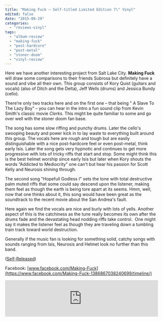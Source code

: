```yaml
---
title: "Making Fuck – Self-titled Limited Edition 7\" Vinyl"
edited: false
date: "2015-09-29"
categories:
  - "reviews-vinyl"
tags:
  - "album-review"
  - "making-fuck"
  - "post-hardcore"
  - "post-metal"
  - "stoner-doom"
  - "vinyl-review"
---
```


Here we have another interesting project from Salt Lake City. **Making Fuck** will draw some comparisons to their friends Subrosa but definitely have a sound and vibe all their own. This group consists of Kory Quist (guitars and vocals) (also of Ditch and the Delta), Jeff Wells (drums) and Jessica Bundy (cello).

There’re only two tracks here and on the first one – that being " A Slave To The Lazy Boy" – you can hear in the intro a fun sound clip from Kevin Smith's classic movie _Clerks_. This might be quite familiar to some and go over well with the stoner doom fan base.

The song has some slow riffing and punchy drums. Later the cello's swooping beauty and power kick in to lay waste to everything built around this group. The vocals here are rough and tough but are easily distinguishable with a nice post-hardcore feel or even post-metal, think early Isis. Later the song gets very hypnotic and continues to get more progressive with lots of tricky riffs that start and stop. Some might think this is the best helmet worship since early Isis but later when Kory shouts the words “Addicted to Mediocrity" one can't but hear his passion for Scott Kelly and Neurosis shining through.

The second song "Hopefull Godless I" sets the tone with total destructive palm muted riffs that some could say descend upon the listener, making them feel as though the earth is being tore apart at its seems. Hmm, well, now that one thinks about it, this song would have been great as the soundtrack to the recent movie about the San Andrea's fault.

Here again we find the vocals are nice and burly with lots of yells. Another aspect of this is the catchiness as the tune really becomes its own after the drums fade and the devastating head nodding riffs take control.  One might say it makes the listener feel as though they are traveling down a tumbling train track toward world destruction.

Generally if the music fan is looking for something solid, catchy songs with sounds ranging from Isis, Neurosis and Helmet look no further than this band.

([Self-Released](https://makingfuck.bandcamp.com/album/makingfuck-self-titled))

Facebook: [www.facebook.com/Making-Fuck](https://www.facebook.com/Making-Fuck-1386867038240699/timeline/)

<iframe style="border: 0; width: 100%; height: 120px;" src="https://bandcamp.com/EmbeddedPlayer/album=2834827634/size=large/bgcol=ffffff/linkcol=0687f5/tracklist=false/artwork=small/transparent=true/" width="300" height="150" seamless=""><a href="http://makingfuck.bandcamp.com/album/makingfuck-self-titled">MakingFuck Self Titled by Making Fuck</a></iframe>
